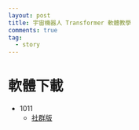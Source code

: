 ```yaml
---
layout: post
title: 宇宙機器人 Transformer 軟體教學
comments: true
tag:
  - story
---
```

# 軟體下載

* 1011
  * [社群版](/files/transformer-community-2.00-1110.exe)
